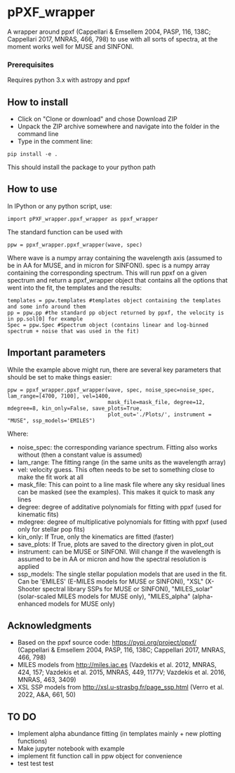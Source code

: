# pPXF_wrapper

A wrapper around ppxf (Cappellari & Emsellem 2004, PASP, 116, 138C; Cappellari 2017, MNRAS, 466, 798) to use with all sorts of spectra, at the moment works well for MUSE and SINFONI.


### Prerequisites

Requires python 3.x with astropy and ppxf


## How to install

* Click on "Clone or download" and chose Download ZIP
* Unpack the ZIP archive somewhere and navigate into the folder in the command line
* Type in the comment line:
```
pip install -e .
```
This should install the package to your python path

## How to use
In IPython or any python script, use:
```
import pPXF_wrapper.ppxf_wrapper as ppxf_wrapper
```
The standard function can be used with
```
ppw = ppxf_wrapper.ppxf_wrapper(wave, spec)
```
Where wave is a numpy array containing the wavelength axis (assumed to be in AA for MUSE, and in micron for SINFONI). spec is a numpy array containing the corresponding spectrum.
This will run ppxf on a given spectrum and return a ppxf_wrapper object that contains all the options that went into the fit, the templates and the results:

```
templates = ppw.templates #templates object containing the templates and some info around them
pp = ppw.pp #the standard pp object returned by ppxf, the velocity is in pp.sol[0] for example
Spec = ppw.Spec #Spectrum object (contains linear and log-binned spectrum + noise that was used in the fit)
```

## Important parameters
While the example above might run, there are several key parameters that should be set to make things easier:

```
ppw = ppxf_wrapper.ppxf_wrapper(wave, spec, noise_spec=noise_spec, lam_range=[4700, 7100], vel=1400,         
                                mask_file=mask_file, degree=12, mdegree=8, kin_only=False, save_plots=True, 
                                plot_out='./Plots/', instrument = "MUSE", ssp_models='EMILES")
```
Where:
* noise_spec: the corresponding variance spectrum. Fitting also works without (then a constant value is assumed)
* lam_range: The fitting range (in the same units as the wavelength array)
* vel: velocity guess. This often needs to be set to something close to make the fit work at all
* mask_file: This can point to a line mask file where any sky residual lines can be masked (see the examples). This makes it quick to mask any lines
* degree: degree of additative polynomials for fitting with ppxf (used for kinematic fits)
* mdegree: degree of multiplicative polynomials for fitting with ppxf (used only for stellar pop fits)
* kin_only: If True, only the kinematics are fitted (faster)
* save_plots: If True, plots are saved to the directory given in plot_out
* instrument: can be MUSE or SINFONI. Will change if the wavelength is assumed to be in AA or micron and how the spectral resolution is applied
* ssp_models: The single stellar population models that are used in the fit. Can be 'EMILES' (E-MILES models for MUSE or SINFONI), "XSL" (X-Shooter spectral library SSPs for MUSE or SINFONI), "MILES_solar" (solar-scaled MILES models for MUSE only), "MILES_alpha" (alpha-enhanced models for MUSE only)

## Acknowledgments

* Based on the ppxf source code: https://pypi.org/project/ppxf/ (Cappellari & Emsellem 2004, PASP, 116, 138C; Cappellari 2017, MNRAS, 466, 798)
* MILES models from http://miles.iac.es (Vazdekis et al. 2012, MNRAS, 424, 157; Vazdekis et al. 2015, MNRAS, 449, 1177V; Vazdekis et al. 2016, MNRAS, 463, 3409)
* XSL SSP models from http://xsl.u-strasbg.fr/page_ssp.html (Verro et al. 2022, A&A, 661, 50)


## TO DO

* Implement alpha abundance fitting (in templates mainly + new plotting functions)
* Make jupyter notebook with example
* implement fit function call in ppw object for convenience
* test test test